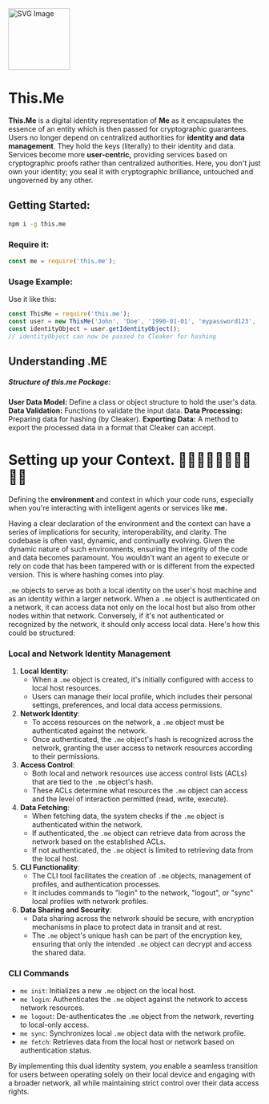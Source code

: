 <img src="https://suign.github.io/this.me/neurons_logo.png" alt="SVG Image" width="123" height="123" style="width123px; height:123px;">

# This.Me  

**This.Me** is a digital identity representation of **Me** as it encapsulates the essence of an entity which is then passed for cryptographic guarantees.
Users no longer depend on centralized authorities for **identity and data management**. They hold the keys (literally) to their identity and data. 
Services become more **user-centric,** providing services based on cryptographic proofs rather than centralized authorities.
Here, you don't just own your identity; you seal it with cryptographic brilliance, untouched and ungoverned by any other. 

## Getting Started: 
```bash
npm i -g this.me
```

### Require it:
```js
const me = require('this.me');
```

### Usage Example:
Use it like this:

```js
const ThisMe = require('this.me');
const user = new ThisMe('John', 'Doe', '1990-01-01', 'mypassword123', '1234');
const identityObject = user.getIdentityObject();
// identityObject can now be passed to Cleaker for hashing
```

## Understanding .ME

##### Structure of this.me Package:

**User Data Model:** Define a class or object structure to hold the user's data.
**Data Validation:** Functions to validate the input data.
**Data Processing:** Preparing data for hashing (by Cleaker).
**Exporting Data:** A method to export the processed data in a format that Cleaker can accept.


# Setting up your Context. 	👋🏻👋🏼👋🏽👋🏾👋🏿
Defining the **environment** and context in which your code runs, especially when you're interacting with intelligent agents or services like **me.**

Having a clear declaration of the environment and the context can have a series of implications for security, interoperability, and clarity. The codebase is often vast, dynamic, and continually evolving. Given the dynamic nature of such environments, ensuring the integrity of the code and data becomes paramount. You wouldn't want an agent to execute or rely on code that has been tampered with or is different from the expected version. This is where hashing comes into play.

`.me` objects to serve as both a local identity on the user's host machine and as an identity within a larger network. When a `.me` object is authenticated on a network, it can access data not only on the local host but also from other nodes within that network. Conversely, if it's not authenticated or recognized by the network, it should only access local data. Here's how this could be structured:

### Local and Network Identity Management

1. **Local Identity**:
   - When a `.me` object is created, it's initially configured with access to local host resources.
   - Users can manage their local profile, which includes their personal settings, preferences, and local data access permissions.
2. **Network Identity**:
   - To access resources on the network, a `.me` object must be authenticated against the network.
   - Once authenticated, the `.me` object's hash is recognized across the network, granting the user access to network resources according to their permissions.
3. **Access Control**:
   - Both local and network resources use access control lists (ACLs) that are tied to the `.me` object's hash.
   - These ACLs determine what resources the `.me` object can access and the level of interaction permitted (read, write, execute).
4. **Data Fetching**:
   - When fetching data, the system checks if the `.me` object is authenticated within the network.
   - If authenticated, the `.me` object can retrieve data from across the network based on the established ACLs.
   - If not authenticated, the `.me` object is limited to retrieving data from the local host.
5. **CLI Functionality**:
   - The CLI tool facilitates the creation of `.me` objects, management of profiles, and authentication processes.
   - It includes commands to "login" to the network, "logout", or "sync" local profiles with network profiles.
6. **Data Sharing and Security**:
   - Data sharing across the network should be secure, with encryption mechanisms in place to protect data in transit and at rest.
   - The `.me` object's unique hash can be part of the encryption key, ensuring that only the intended `.me` object can decrypt and access the shared data.

### CLI Commands

- `me init`: Initializes a new `.me` object on the local host.
- `me login`: Authenticates the `.me` object against the network to access network resources.
- `me logout`: De-authenticates the `.me` object from the network, reverting to local-only access.
- `me sync`: Synchronizes local `.me` object data with the network profile.
- `me fetch`: Retrieves data from the local host or network based on authentication status.

By implementing this dual identity system, you enable a seamless transition for users between operating solely on their local device and engaging with a broader network, all while maintaining strict control over their data access rights.